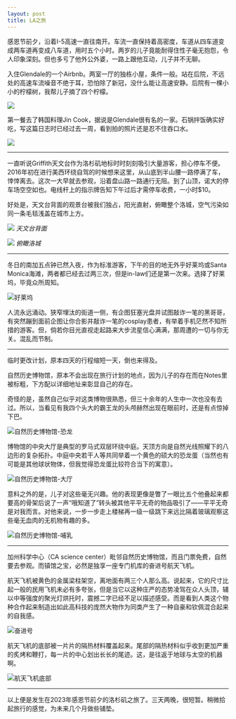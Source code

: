 ```yaml
---
layout: post
title: LA之旅
---
```


感恩节前夕，沿着I-5高速一直往南开。车流一直保持着高密度，车道从四车道变成两车道再变成八车道，用时五个小时。两岁的儿子竟能耐得住性子毫无抱怨，令人印象深刻。但也多亏了他外公外婆，一路上跟他互动，儿子并不无聊。

入住Glendale的一个Airbnb。两室一厅的独栋小屋，条件一般。站在后院，不远处的高速车流噪音不绝于耳，恐怕除了新冠，没什么能让高速安静。后院有一棵小小的柠檬树，我帮儿子摘了四个柠檬。

![](https://raw.githubusercontent.com/fuermosi777/bbb/master/images/2023/IMG_2664.jpeg)

第一餐去了韩国料理Jin Cook，据说是Glendale很有名的一家。石锅拌饭确实好吃，写这篇日志时已经过去一周，看到拍的照片还是忍不住吞口水。

![](https://raw.githubusercontent.com/fuermosi777/bbb/master/images/2023/IMG_2632.jpeg)

---

一直听说Griffith天文台作为洛杉矶地标时时刻刻吸引大量游客，担心停车不便。2016年初在进行美西环绕自驾的时候想来这里，从山底到半山腰一路停满了车，悻悻离去。这次一大早就去参观，沿着盘山路一路通行无阻。到了山顶，诺大的停车场空空如也。电线杆上的指示牌告知下午过后才需停车收费，一小时$10。

好处是，天文台背面的观景台被我们独占，阳光直射，俯瞰整个洛城，空气污染如同一条毛毯浅盖在城市上方。

![](https://raw.githubusercontent.com/fuermosi777/bbb/master/images/2023/IMG_2646.jpeg)
*天文台背面*

![](https://raw.githubusercontent.com/fuermosi777/bbb/master/images/2023/IMG_2647.jpeg)
*俯瞰洛城*

---

冬日的南加五点钟已然入夜，作为标准游客，下午的目的地无外乎好莱坞或Santa Monica海滩，两者都已经去过两三次，但是in-law们还是第一次来。选择了好莱坞，毕竟众所周知。

![好莱坞](https://raw.githubusercontent.com/fuermosi777/bbb/master/images/2023/IMG_2670.jpeg)

人流永远涌动。狭窄埋汰的街道一侧，有企图狂塞光盘并试图敲诈一笔的黑哥哥，有突然蹦到面前企图让你合影并敲诈一笔的cosplay患者，有举着手机茫然不知所措的游客。但，倘若你目光直视走起路来大步流星信心满满，那周遭的一切与你无关。混乱而节制。

---

临时更改计划，原本四天的行程缩短一天，倒也来得及。

自然历史博物馆，原本不会出现在旅行计划的地点，因为儿子的存在而在Notes里被标粗，下方配以详细地址来彰显自己的存在。

奇怪的是，虽然自己似乎对这类博物很熟悉，但三十余年的人生中一次也没有去过。所以，当看见有我四个头大的霸王龙的头颅赫然出现在眼前时，还是有点惊掉下巴。

![自然历史博物馆-恐龙](https://raw.githubusercontent.com/fuermosi777/bbb/master/images/2023/IMG_2677.jpeg)

博物馆的中央大厅是典型的罗马式双层环绕中庭。天顶方向是自然光线照耀下的八边形的复杂拓扑。中庭中央若干人等共同举着一个黄色的硕大的恐龙蛋（当然也有可能是其他球状物体，但我觉得恐龙蛋比较符合当下的寓意）。

![自然历史博物馆-大厅](https://raw.githubusercontent.com/fuermosi777/bbb/master/images/2023/IMG_2679.jpeg)

意料之外的是，儿子对这些毫无兴趣。他的表现更像是瞥了一眼比五个他叠起来都要高的骨架后说了一声“哦知道了”转头被其他平平无奇的物品吸引了——平平无奇是对我而言。对他来说，一步一步走上楼梯再一级一级跳下来远比隔着玻璃观察这些毫无血肉的无机物有趣的多。

![自然历史博物馆-哺乳](https://raw.githubusercontent.com/fuermosi777/bbb/master/images/2023/IMG_2680.jpeg)

---

加州科学中心（CA science center）毗邻自然历史博物馆，而且门票免费，自然要去参观。而镇馆之宝，必然是独享一座专门机库的奋进号航天飞机。

航天飞机被黄色的金属梁柱架空，离地面有两三个人那么高。说起来，它的尺寸比起一般的民用飞机未必有多夸张，但是当它以这种庄严的态势凌驾在众人头顶，辅以中等强度的聚光灯烘托时，震撼二字已经不足以描述感受。而是看到人类这个物种合作起来制造出如此高科技的庞然大物作为同类产生了一种自豪和钦佩混合起来的自我感。

![奋进号](https://raw.githubusercontent.com/fuermosi777/bbb/master/images/2023/IMG_2693.jpeg)

航天飞机的底部被一片片的隔热材料覆盖起来。尾部的隔热材料似乎收到更加严重的炙烤和鞭打，每一片的中心划出长长的尾迹。这，是往返于地球与太空的机器啊。

![航天飞机底部](https://raw.githubusercontent.com/fuermosi777/bbb/master/images/2023/IMG_2694.jpeg)

---

以上便是发生在2023年感恩节前夕的洛杉矶之旅了。三天两晚，很短暂。稍微拾起旅行的感觉，为未来几个月做些铺垫。